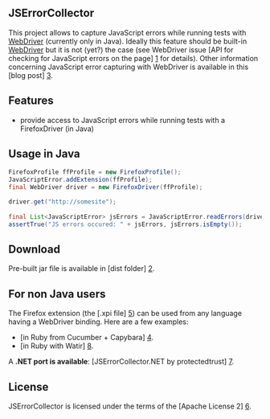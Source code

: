 JSErrorCollector
---------------

This project allows to capture JavaScript errors while running tests with [WebDriver] (currently only in Java).
Ideally this feature should be built-in [WebDriver] but it is not (yet?) the case (see WebDriver issue [API for checking for JavaScript errors on the page] [1] for details).
Other information concerning JavaScript error capturing with WebDriver is available in this [blog post] [3].


## Features ##

 - provide access to JavaScript errors while running tests with a FirefoxDriver (in Java)

## Usage in Java ##
```java
FirefoxProfile ffProfile = new FirefoxProfile();
JavaScriptError.addExtension(ffProfile);
final WebDriver driver = new FirefoxDriver(ffProfile);

driver.get("http://somesite");
		
final List<JavaScriptError> jsErrors = JavaScriptError.readErrors(driver);
assertTrue("JS errors occured: " + jsErrors, jsErrors.isEmpty());
```
## Download ##

Pre-built jar file is available in [dist folder] [2].

## For non Java users ##

The Firefox extension (the [.xpi file] [5]) can be used from any language having a WebDriver binding.
Here are a few examples:
- [in Ruby from Cucumber + Capybara] [4].
- [in Ruby with Watir] [8].

A **.NET port is available**: [JSErrorCollector.NET by protectedtrust] [7].


## License ##

JSErrorCollector is licensed under the terms of the [Apache License 2] [6].

  [WebDriver]: http://code.google.com/p/webdriver
  [1]: http://code.google.com/p/selenium/issues/detail?id=148
  [2]: https://github.com/mguillem/JSErrorCollector/tree/master/dist
  [3]: http://mguillem.wordpress.com/2011/10/11/webdriver-capture-js-errors-while-running-tests/
  [4]: https://gist.github.com/1371962
  [5]: https://github.com/mguillem/JSErrorCollector/raw/master/dist/JSErrorCollector.xpi
  [6]: http://www.apache.org/licenses/LICENSE-2.0.txt
  [7]: https://github.com/protectedtrust/JSErrorCollector.NET
  [8]: https://gist.github.com/tkensiski/9656035

